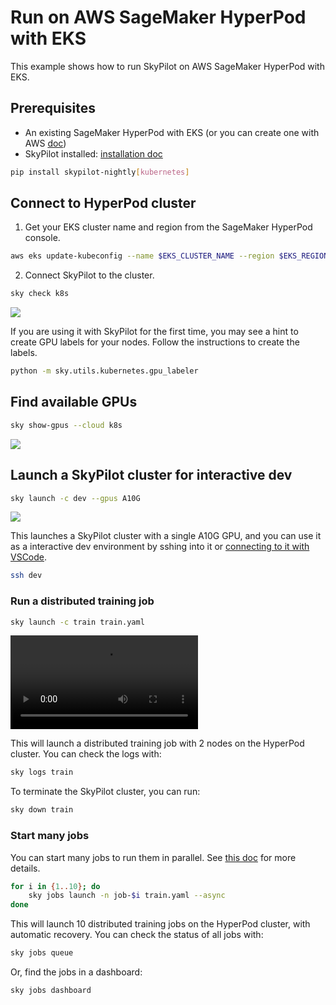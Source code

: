 # Run on AWS SageMaker HyperPod with EKS

This example shows how to run SkyPilot on AWS SageMaker HyperPod with EKS.

## Prerequisites

- An existing SageMaker HyperPod with EKS (or you can create one with AWS [doc](https://catalog.workshops.aws/sagemaker-hyperpod-eks/en-US/00-setup/own-account/01-workshop-infra-script))
- SkyPilot installed: [installation doc](https://skypilot.readthedocs.io/en/latest/getting-started/installation.html)
```bash
pip install skypilot-nightly[kubernetes]
```


## Connect to HyperPod cluster

1. Get your EKS cluster name and region from the SageMaker HyperPod console.

```bash
aws eks update-kubeconfig --name $EKS_CLUSTER_NAME --region $EKS_REGION
```

2. Connect SkyPilot to the cluster.

```bash
sky check k8s
```

![](https://i.imgur.com/aZaocOt.png)

If you are using it with SkyPilot for the first time, you may see a hint to create GPU labels for your nodes. Follow the instructions to create the labels.

```bash
python -m sky.utils.kubernetes.gpu_labeler
```

## Find available GPUs

```bash
sky show-gpus --cloud k8s
```

![](https://i.imgur.com/pXPh5Li.png)



## Launch a SkyPilot cluster for interactive dev

```bash
sky launch -c dev --gpus A10G
```

![](https://i.imgur.com/5H0wid8.png)

This launches a SkyPilot cluster with a single A10G GPU, and you can use it as a interactive dev environment by sshing into it or [connecting to it with VSCode](https://docs.skypilot.co/en/latest/examples/interactive-development.html#vscode).

```bash
ssh dev
```

### Run a distributed training job

```bash
sky launch -c train train.yaml
```

<video src="https://i.imgur.com/bkABBNR.mp4" controls></video>

This will launch a distributed training job with 2 nodes on the HyperPod cluster. You can check the logs with:

```bash
sky logs train
```

To terminate the SkyPilot cluster, you can run:

```bash
sky down train
```



### Start many jobs


You can start many jobs to run them in parallel. See [this doc](https://docs.skypilot.co/en/latest/running-jobs/many-jobs.html) for more details.

```bash
for i in {1..10}; do
    sky jobs launch -n job-$i train.yaml --async
done
```

This will launch 10 distributed training jobs on the HyperPod cluster, with automatic recovery. You can check the status of all jobs with:

```bash
sky jobs queue
```

Or, find the jobs in a dashboard:

```bash
sky jobs dashboard
```








